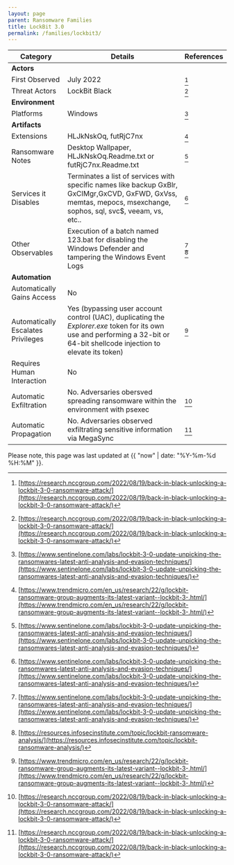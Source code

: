 ```yaml
---
layout: page
parent: Ransomware Families
title: LockBit 3.0
permalink: /families/lockbit3/
---
```


|Category        |Details                         |References                  |
|----------------|-------------------------------|-----------------------------|
|**Actors**      |                               |                             |
|First Observed  |July 2022                      |  [^1]                       |
|Threat Actors   |LockBit Black                  |  [^1]                       |
|**Environment** |                               |                             |
|Platforms       |Windows                        |[^3]                         |
|**Artifacts**   |                               |                             |
|Extensions      |HLJkNskOq, futRjC7nx         |   [^2]                      |
|Ransomware Notes|Desktop Wallpaper, HLJkNskOq.Readme.txt or futRjC7nx.Readme.txt| [^3]               |
|Services it Disables| Terminates a list of services with specific names like backup GxBlr, GxCIMgr,GxCVD, GxFWD, GxVss, memtas, mepocs, msexchange, sophos, sql, svc$, veeam, vs, etc..|[^3]|
|Other Observables|Execution of a batch named 123.bat for disabling the Windows Defender and tampering the Windows Event Logs|[^3]<br>[^4]|
|**Automation**  |                              |                              |
|Automatically Gains Access  |No                        |                           |
|Automatically Escalates Privileges |Yes (bypassing user account control (UAC), duplicating the _Explorer.exe_ token for its own use and performing a 32-bit or 64-bit shellcode injection to elevate its token) |[^2]             |
|Requires Human Interaction  |No                           |                              |
|Automatic Exfiltration     |No. Adversaries obersved spreading ransomware within the environment with psexec|[^1] |
|Automatic Propagation    |No. Adversaries observed exfiltrating sensitive information via MegaSync| [^1]                            |

[^1]: [https://research.nccgroup.com/2022/08/19/back-in-black-unlocking-a-lockbit-3-0-ransomware-attack/](https://research.nccgroup.com/2022/08/19/back-in-black-unlocking-a-lockbit-3-0-ransomware-attack/)
[^2]: [https://www.trendmicro.com/en_us/research/22/g/lockbit-ransomware-group-augments-its-latest-variant--lockbit-3-.html/](https://www.trendmicro.com/en_us/research/22/g/lockbit-ransomware-group-augments-its-latest-variant--lockbit-3-.html/)
[^3]: [https://www.sentinelone.com/labs/lockbit-3-0-update-unpicking-the-ransomwares-latest-anti-analysis-and-evasion-techniques/](https://www.sentinelone.com/labs/lockbit-3-0-update-unpicking-the-ransomwares-latest-anti-analysis-and-evasion-techniques/)
[^4]: [https://resources.infosecinstitute.com/topic/lockbit-ransomware-analysis/](https://resources.infosecinstitute.com/topic/lockbit-ransomware-analysis/)

Please note, this page was last updated at {{ "now" | date: "%Y-%m-%d %H:%M" }}.
